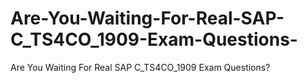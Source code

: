 # Are-You-Waiting-For-Real-SAP-C_TS4CO_1909-Exam-Questions-
Are You Waiting For Real SAP C_TS4CO_1909 Exam Questions?
